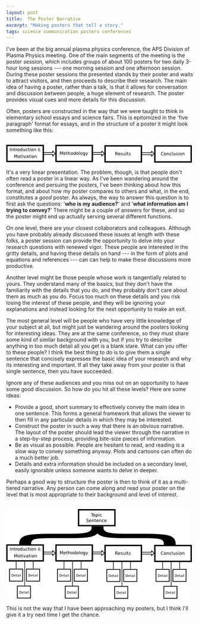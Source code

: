 ```yaml
---
layout: post
title:  The Poster Narrative
excerpt: "Making posters that tell a story."
tags: science communication posters conferences
---
```


I've been at the big annual plasma physics conference, the APS Division of Plasma Physics meeting. One of the main segments of the meeting is the poster session, which includes groups of about 100 posters for two daily 3-hour long sessions --- one morning session and one afternoon session. During these poster sessions the presented stands by their poster and waits to attract visitors, and then proceeds to describe their research. The main idea of having a poster, rather than a talk, is that it allows for conversation and discussion between people, a huge element of research. The poster provides visual cues and more details for this discussion.

Often, posters are constructed in the way that we were taught to think in elementary school essays and science fairs. This is epitomized in the 'five paragraph' format for essays, and in the structure of a poster it might look something like this:

<br>

<img src="/assets/img/posts/simple-poster.png" alt="simple poster" style="align: center">

<br>

It's a very linear presentation. The problem, though, is that people don't often read a poster in a linear way. As I've been wandering around the conference and persuing the posters, I've been thinking about how this format, and about how my poster compares to others and what, in the end, constitutes a *good* poster. As always, the way to answer this question is to first ask the questions: '**who is my audience?**' and '**what information am I trying to convey?**' There might be a couple of answers for these, and so the poster might end up actually serving several different functions. 

On one level, there are your closest collaborators and colleagues. Although you have probably already discussed these issues at length with these folks, a poster session can provide the opportunity to delve into your research questions with renewed vigor. These people are interested in the gritty details, and having these details on hand --- in the form of plots and equations and references --- can can help to make these discussions more productive.

Another level might be those people whose work is tangentially related to yours. They understand many of the basics, but they don't have the familiarity with the details that you do, and they probably don't care about them as much as you do. Focus too much on these details and you risk losing the interest of these people, and they will be ignoring your explanations and instead looking for the next opportunity to make an exit.

The most general level will be people who have very little knowledge of your subject at all, but might just be wandering around the posters looking for interesting ideas. They are at the same conference, so they must share some kind of similar background with you, but if you try to describe anything in too much detail all you get is a blank stare. What can you offer to these people? I think the best thing to do is to give them a single sentence that concisely expresses the basic idea of your research and why its interesting and important. If all they take away from your poster is that single sentence, then you have succeeded.

Ignore any of these audiences and you miss out on an opportunity to have some good discussion. So how do you hit all these levels? Here are some ideas:

   -   Provide a good, short summary to effectively convey the main idea in one sentence. This forms a general framework that allows the viewer to then fill in any particular details in which they may be interested. 
   -   Construct the poster in such a way that there is an obvious narrative. The layout of the poster should lead the viewer through the narrative in a step-by-step process, providing bite-size pieces of information.
   -   Be as visual as possible. People are hesitant to read, and reading is a slow way to convey something anyway. Plots and cartoons can often do a much better job.
   -   Details and extra information should be included on a secondary level, easily ignorable unless someone wants to delve in deeper. 

Perhaps a good way to structure the poster is then to think of it as a multi-tiered narrative. Any person can come along and read your poster on the level that is most appropriate to their background and level of interest.

<br>

<img src="/assets/img/posts/alternative-poster.png" alt="alternative poster" style="align: center">

<br>

This is not the way that I have been approaching my posters, but I think I'll give it a try next time I get the chance.
